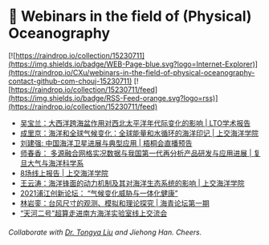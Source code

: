 # 🌊 Webinars in the field of (Physical) Oceanography

[![https://raindrop.io/collection/15230711](https://img.shields.io/badge/WEB-Page-blue.svg?logo=Internet-Explorer)](https://raindrop.io/CXu/webinars-in-the-field-of-physical-oceanography-contact-github-com-chouj-15230711) [![https://raindrop.io/collection/15230711/feed](https://img.shields.io/badge/RSS-Feed-orange.svg?logo=rss)](https://raindrop.io/collection/15230711/feed)

<!-- BLOG-POST-LIST:START -->
- [吴宝兰：大西洋跨海盆作用对西北太平洋年代际变化的影响 | LTO学术报告](https://mp.weixin.qq.com/s/7329ZQO4azq1tLvZmyMzSQ)
- [成里京：海洋和全球气候变化：全球能量和水循环的海洋印记 | 上交海洋学院](https://mp.weixin.qq.com/s/KaXW7belgpM4TnvdeBOAng)
- [刘建强: 中国海洋卫星进展与典型应用 | 梧桐会直播预告](https://mp.weixin.qq.com/s/VTT6inK7yuG7B7z5p7ef6g)
- [师春香： 多源融合网格实况数据与我国第一代再分析产品研发与应用进展 | 复旦大气与海洋科学系](https://mp.weixin.qq.com/s/-j5I_e0EgwEin7bX9kSqww)
- [8场线上报告 | 上交海洋学院](https://mp.weixin.qq.com/s/QuvFxmOT0GvB04D6Ug8FFQ)
- [王云涛：海洋锋面的动力机制及其对海洋生态系统的影响 | 上交海洋学院](https://mp.weixin.qq.com/s/kdlw0qvmQDZQZb62SD5wtQ)
- [2021浦江创新论坛： “气候变化威胁与一体化健康”](https://mp.weixin.qq.com/s/__-fAlDryUVRFxk5XxOdqA)
- [林岩銮：台风尺寸的观测、模拟和理论探究 | 海青论坛第一期](https://mp.weixin.qq.com/s/Ce1P4xyjL0ZfKd04cHhPig)
- [“天河二号”超算走进南方海洋实验室线上交流会](https://mp.weixin.qq.com/s/JqBBzFnUdXV0z9c1uAb9Jg)
<!-- BLOG-POST-LIST:END -->

###### Collaborate with [Dr. Tongya Liu](https://liutongya.github.io/) and Jiehong Han. Cheers.
